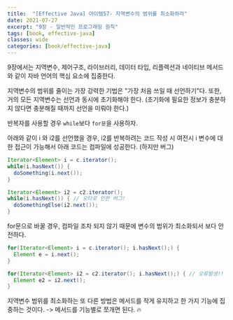 ```yaml
---
title:  "[Effective Java] 아이템57- 지역변수의 범위를 최소화하라"
date: 2021-07-27
excerpt: "9장 - 일반적인 프로그래밍 원칙"
tags: [book, effective-java]
classes: wide
categories: [book/effective-java]
---
```


9장에서는 지역변수, 제어구조, 라이브러리, 데이터 타입, 리플렉션과 네이티브 메서드 와  같이 자바 언어의 핵심 요소에 집중한다.

지역변수의 범위를 줄이는 가장 강력한 기법은 "가장 처음 쓰일 때 선언하기"다. 또한, 거의 모든 지역변수는 선언과 동시에 초기화해야 한다. (초기화에 필요한 정보가 충분하지 않다면 충분해질 때까지 선언을 미뤄야 한다.)

반복자를 사용할 경우 `while`보다 `for문`을 사용하자.

아래와 같이 i 와 i2를 선언했을 경우, i2를 반복하려는 코드 작성 시 여전시 i 변수에 대한 접근이 가능해서 아래 코드는 컴파일에 성공한다. (하지만 버그)
``` java
Iterator<Element> i = c.iterator();
while(i.hasNext()) {
  doSomething(i.next());
}

Iterator<Element> i2 = c2.iterator();
while(i.hasNext()) { // 오타로 인한 버그!
  doSomethingElse(i2.next());
}
```

for문으로 바꿀 경우, 컴파일 조차 되지 않기 때문에 변수의 범위가 최소화되서 보다 안전하다.

``` java
for(Iterator<Element> i = c.iterator(); i.hasNext();) {
  Element e = i.next();
}

for(Iterator<Element> i2 = c2.iterator(); i.hasNext();) { // 오류발생!!
  Element e2 = i2.next();
}
```

지역변수 범위를 최소화하는 또 다른 방법은 메서드를 작게 유지하고 한 가지 기능에 집중하는 것이다. -> 메서드를 기능별로 쪼개면 된다. :fire:

